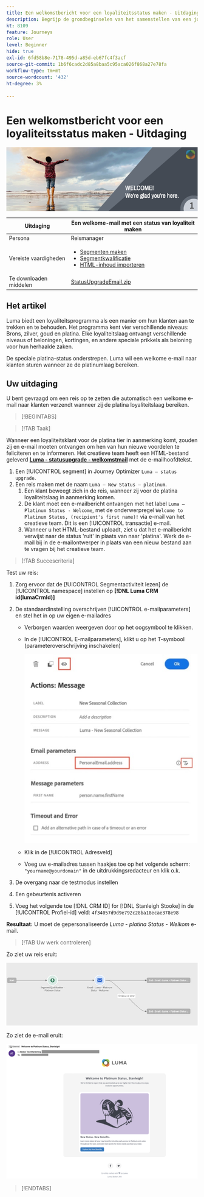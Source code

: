 ```yaml
---
title: Een welkomstbericht voor een loyaliteitsstatus maken - Uitdaging
description: Begrijp de grondbeginselen van het samenstellen van een journey in het journeycanvas.
kt: 8109
feature: Journeys
role: User
level: Beginner
hide: true
exl-id: 6fd58b8e-7178-495d-a85d-eb67fc4f3acf
source-git-commit: 1b6f6cadc2d85a8baa5c95aca026f868a27e78fa
workflow-type: tm+mt
source-wordcount: '432'
ht-degree: 3%

---
```


# Een welkomstbericht voor een loyaliteitsstatus maken - Uitdaging

![Loyalty status welkomstmail - Uitdagingsbanner](/help/challenges/assets/email-assets/luma-transactional-onboarding-1.png)

| Uitdaging | Een welkome-mail met een status van loyaliteit maken |
|---|---|
| Persona | Reismanager |
| Vereiste vaardigheden | <ul><li>[Segmenten maken](https://experienceleague.adobe.com/docs/journey-optimizer-learn/tutorials/profiles-segments-subscriptions/create-segments.html)</li> <li>[Segmentkwalificatie](https://experienceleague.adobe.com/docs/journey-optimizer-learn/tutorials/create-journeys/use-case-read-segment-qualification.html)</li><li>[HTML-inhoud importeren](https://experienceleague.adobe.com/docs/journey-optimizer-learn/tutorials/create-messages/create-emails/import-and-author-html-email-content.html)</li></ul> |
| Te downloaden middelen | [StatusUpgradeEmail.zip](/help/challenges/assets/email-assets/StatusUpgradeEmail.zip) |

## Het artikel

Luma biedt een loyaliteitsprogramma als een manier om hun klanten aan te trekken en te behouden. Het programma kent vier verschillende niveaus: Brons, zilver, goud en platina. Elke loyaliteitslaag ontvangt verschillende niveaus of beloningen, kortingen, en andere speciale prikkels als beloning voor hun herhaalde zaken.

De speciale platina-status onderstrepen. Luma wil een welkome e-mail naar klanten sturen wanneer ze de platinumlaag bereiken.

## Uw uitdaging

U bent gevraagd om een reis op te zetten die automatisch een welkome e-mail naar klanten verzendt wanneer zij de platina loyaliteitslaag bereiken.

>[!BEGINTABS]

>[!TAB Taak]

Wanneer een loyaliteitsklant voor de platina tier in aanmerking komt, zouden zij en e-mail moeten ontvangen om hen van hun nieuwe voordelen te feliciteren en te informeren. Het creatieve team heeft een HTML-bestand geleverd **[Luma - statusupgrade - welkomstmail](/help/challenges/assets/email-assets/StatusUpgradeEmail.zip)** met de e-mailhoofdtekst.

1. Een [!UICONTROL segment] in Journey Optimizer `Luma – status upgrade`.
2. Een reis maken met de naam `Luma – New Status – platinum`.
   1. Een klant beweegt zich in de reis, wanneer zij voor de platina loyaliteitslaag in aanmerking komen.
   2. De klant moet een e-mailbericht ontvangen met het label `Luma – Platinum Status - Welcome`, met de onderwerpregel `Welcome to Platinum Status, (recipient's first name)!` via e-mail van het creatieve team. Dit is een [!UICONTROL transactie] e-mail.
   3. Wanneer u het HTML-bestand uploadt, ziet u dat het e-mailbericht verwijst naar de status &#39;ruit&#39; in plaats van naar &#39;platina&#39;. Werk de e-mail bij in de e-mailontwerper in plaats van een nieuw bestand aan te vragen bij het creatieve team.

>[!TAB Succescriteria]

Test uw reis:

1. Zorg ervoor dat de [!UICONTROL Segmentactiviteit lezen] de [!UICONTROL namespace] instellen op **[!DNL Luma CRM id(lumaCrmId)]**
2. De standaardinstelling overschrijven [!UICONTROL e-mailparameters] en stel het in op uw eigen e-mailadres
   * Verborgen waarden weergeven door op het oogsymbool te klikken.
   * In de [!UICONTROL E-mailparameters], klikt u op het T-symbool (parameteroverschrijving inschakelen)

       ![E-mailparameters negeren](/help/challenges/assets/c3-override-email-paramters.jpg)
   
   * Klik in de [!UICONTROL Adresveld]
   * Voeg uw e-mailadres tussen haakjes toe op het volgende scherm: `"yourname@yourdomain"` in de uitdrukkingsredacteur en klik o.k.


3. De overgang naar de testmodus instellen
4. Een gebeurtenis activeren
5. Voeg het volgende toe [!DNL CRM ID] for [!DNL Stanleigh Stooke] in de [!UICONTROL Profiel-id] veld: `4f34057d9d9e792c28ba18ecae378e98`

**Resultaat:** U moet de gepersonaliseerde *Luma - platina Status - Welkom* e-mail.

>[!TAB Uw werk controleren]

Zo ziet uw reis eruit:

![platina-status-upgrade-reis](/help/challenges/assets/journey-luma-status-upgrade.png)


Zo ziet de e-mail eruit:

![Luma - statusupgrade - welkomstmail](/help/challenges/assets/status-upgrade-welcome-email.png)

>[!ENDTABS]
